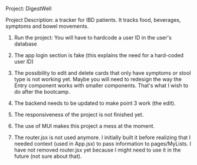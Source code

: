 Project: DigestWell

Project Description: a tracker for IBD patients. It tracks food, beverages, symptoms and bowel movements.

1. Run the project:
   You will have to hardcode a user ID in the user's database

2. The app login section is fake (this explains the need for a hard-coded user ID)

3. The possibility to edit and delete cards that only have symptoms or stool type is not working yet. Maybe you will need to redesign the way the Entry component works with smaller components. That's what I wish to do after the bootcamp.

4. The backend needs to be updated to make point 3 work (the edit).

5. The responsiveness of the project is not finished yet.

6. The use of MUI makes this project a mess at the moment.

7. The router.jsx is not used anymore. I initially built it before realizing that I needed context (used in App.jsx) to pass information to pages/MyLists. I have not removed router.jsx yet because I might need to use it in the future (not sure about that).

